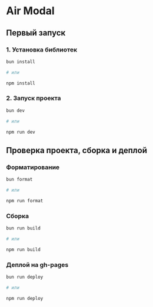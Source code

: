 # Air Modal

## Первый запуск

### 1. Установка библиотек

```sh
bun install

# или

npm install
```

### 2. Запуск проекта

```sh
bun dev

# или

npm run dev
```

## Проверка проекта, сборка и деплой

### Форматирование

```sh
bun format

# или

npm run format
```

### Сборка

```sh
bun run build

# или

npm run build
```

### Деплой на gh-pages

```sh
bun run deploy

# или

npm run deploy
```
